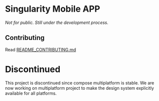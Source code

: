 # Singularity Mobile APP
*Not for public. Still under the development process.*

## Contributing
Read [README_CONTRIBUTING.md](README_CONTRIBUTING.md)

# Discontinued
This project is discontinued since compose multiplatform is stable.
We are now working on multiplatform project to make the design system explicitly available for all platforms.

  
